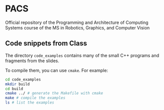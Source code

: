 # PACS

Official repository of the Programming and Architecture of Computing Systems
course of the MS in Robotics, Graphics, and Computer Vision

## Code snippets from Class

The directory `code_examples` contains many of the small C++ programs and
fragments from the slides.

To compile them, you can use `cmake`. For example:

```bash
cd code_examples
mkdir build
cd build
cmake ../ # generate the Makefile with cmake
make # compile the examples
ls # list the examples
```
